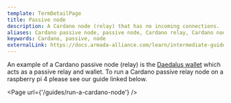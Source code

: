 ```yaml
---
template: TermDetailPage
title: Passive node
description: A Cardano node (relay) that has no incoming connections.
aliases: Cardano passive node, passive node, Cardano relay, Cardano node
keywords: Cardano, passive, node
externalLink: https://docs.armada-alliance.com/learn/intermediate-guide/alpine-linux-os
---
```


An example of a Cardano passive node (relay) is the [Daedalus wallet](/en/terms/daedalus.md) which acts as a passive relay and wallet. To run a Cardano passive relay node on a raspberry pi 4 please see our guide linked below.


<Page url={'/guides/run-a-cardano-node'} />
